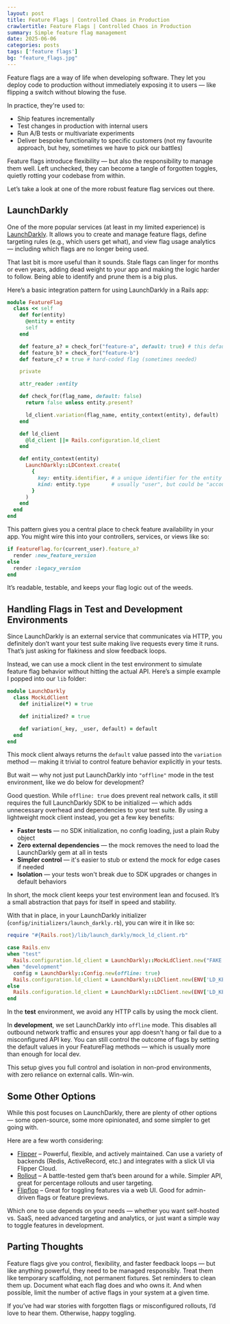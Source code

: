 ```yaml
---
layout: post
title: Feature Flags | Controlled Chaos in Production
crawlertitle: Feature Flags | Controlled Chaos in Production
summary: Simple feature flag management
date: 2025-06-06
categories: posts
tags: ['feature flags']
bg: "feature_flags.jpg"
---
```

Feature flags are a way of life when developing software. They let you deploy code to production without immediately exposing it to users — like flipping a switch without blowing the fuse.

In practice, they're used to:

- Ship features incrementally
- Test changes in production with internal users
- Run A/B tests or multivariate experiments
- Deliver bespoke functionality to specific customers (not my favourite approach, but hey, sometimes we have to pick our battles)

Feature flags introduce flexibility — but also the responsibility to manage them well. Left unchecked, they can become a tangle of forgotten toggles, quietly rotting your codebase from within.

Let’s take a look at one of the more robust feature flag services out there.

## LaunchDarkly
One of the more popular services (at least in my limited experience) is [LaunchDarkly](https://launchdarkly.com/). It allows you to create and manage feature flags, define targeting rules (e.g., which users get what), and view flag usage analytics — including which flags are no longer being used.

That last bit is more useful than it sounds. Stale flags can linger for months or even years, adding dead weight to your app and making the logic harder to follow. Being able to identify and prune them is a big plus.

Here’s a basic integration pattern for using LaunchDarkly in a Rails app:

```ruby
module FeatureFlag
  class << self
    def for(entity)
      @entity = entity
      self
    end

    def feature_a? = check_for("feature-a", default: true) # this default will make sense shortly
    def feature_b? = check_for("feature-b")
    def feature_c? = true # hard-coded flag (sometimes needed)

    private

    attr_reader :entity

    def check_for(flag_name, default: false)
      return false unless entity.present?

      ld_client.variation(flag_name, entity_context(entity), default)
    end

    def ld_client
      @ld_client ||= Rails.configuration.ld_client
    end

    def entity_context(entity)
      LaunchDarkly::LDContext.create(
        {
          key: entity.identifier, # a unique identifier for the entity
          kind: entity.type       # usually "user", but could be "account", etc.
        }
      )
    end
  end
end
```

This pattern gives you a central place to check feature availability in your app. You might wire this into your controllers, services, or views like so:

```ruby
if FeatureFlag.for(current_user).feature_a?
  render :new_feature_version
else
  render :legacy_version
end
```

It’s readable, testable, and keeps your flag logic out of the weeds.

## Handling Flags in Test and Development Environments
Since LaunchDarkly is an external service that communicates via HTTP, you definitely don’t want your test suite making live requests every time it runs. That’s just asking for flakiness and slow feedback loops.

Instead, we can use a mock client in the test environment to simulate feature flag behavior without hitting the actual API. Here’s a simple example I popped into our `lib` folder:

```ruby
module LaunchDarkly
  class MockLdClient
    def initialize(*) = true

    def initialized? = true

    def variation(_key, _user, default) = default
  end
end
```

This mock client always returns the `default` value passed into the `variation` method — making it trivial to control feature behavior explicitly in your tests.

But wait — why not just put LaunchDarkly into `"offline"` mode in the test environment, like we do below for development?

Good question. While `offline: true` does prevent real network calls, it still requires the full LaunchDarkly SDK to be initialized — which adds unnecessary overhead and dependencies to your test suite. By using a lightweight mock client instead, you get a few key benefits:

- **Faster tests** — no SDK initialization, no config loading, just a plain Ruby object
- **Zero external dependencies** — the mock removes the need to load the LaunchDarkly gem at all in tests
- **Simpler control** — it's easier to stub or extend the mock for edge cases if needed
- **Isolation** — your tests won't break due to SDK upgrades or changes in default behaviors

In short, the mock client keeps your test environment lean and focused. It’s a small abstraction that pays for itself in speed and stability.

With that in place, in your LaunchDarkly initializer (`config/initializers/launch_darkly.rb`), you can wire it in like so:

```ruby
require "#{Rails.root}/lib/launch_darkly/mock_ld_client.rb"

case Rails.env
when "test"
  Rails.configuration.ld_client = LaunchDarkly::MockLdClient.new("FAKE API KEY")
when "development"
  config = LaunchDarkly::Config.new(offline: true)
  Rails.configuration.ld_client = LaunchDarkly::LDClient.new(ENV['LD_KEY'], config)
else
  Rails.configuration.ld_client = LaunchDarkly::LDClient.new(ENV['LD_KEY'])
end
```

In the **test** environment, we avoid any HTTP calls by using the mock client.

In **development**, we set LaunchDarkly into `offline` mode. This disables all outbound network traffic and ensures your app doesn't hang or fail due to a misconfigured API key. You can still control the outcome of flags by setting the default values in your FeatureFlag methods — which is usually more than enough for local dev.

This setup gives you full control and isolation in non-prod environments, with zero reliance on external calls. Win-win.

## Some Other Options
While this post focuses on LaunchDarkly, there are plenty of other options — some open-source, some more opinionated, and some simpler to get going with.

Here are a few worth considering:

- [Flipper](https://github.com/flippercloud/flipper) – Powerful, flexible, and actively maintained. Can use a variety of backends (Redis, ActiveRecord, etc.) and integrates with a slick UI via Flipper Cloud.
- [Rollout](https://github.com/FetLife/rollout) – A battle-tested gem that’s been around for a while. Simpler API, great for percentage rollouts and user targeting.
- [Flipflop](https://github.com/voormedia/flipflop) – Great for toggling features via a web UI. Good for admin-driven flags or feature previews.

Which one to use depends on your needs — whether you want self-hosted vs. SaaS, need advanced targeting and analytics, or just want a simple way to toggle features in development.

## Parting Thoughts
Feature flags give you control, flexibility, and faster feedback loops — but like anything powerful, they need to be managed responsibly. Treat them like temporary scaffolding, not permanent fixtures. Set reminders to clean them up. Document what each flag does and who owns it. And when possible, limit the number of active flags in your system at a given time.

If you’ve had war stories with forgotten flags or misconfigured rollouts, I’d love to hear them. Otherwise, happy toggling.
